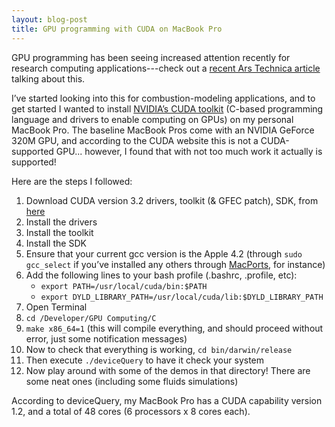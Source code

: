 ```yaml
--- 
layout: blog-post
title: GPU programming with CUDA on MacBook Pro
---
```


GPU programming has been seeing increased attention recently for research computing applications---check out a [recent Ars Technica article](http://arstechnica.com/science/news/2011/03/high-performance-computing-on-gamer-pcs-part-1-hardware.ars) talking about this.

I’ve started looking into this for combustion-modeling applications, and to get started I wanted to install [NVIDIA’s CUDA toolkit](http://www.nvidia.com/object/cuda_home_new.html) (C-based programming language and drivers to enable computing on GPUs) on my personal MacBook Pro. The baseline MacBook Pros come with an NVIDIA GeForce 320M GPU, and according to the CUDA website this is not a CUDA-supported GPU... however, I found that with not too much work it actually is supported!

Here are the steps I followed:

1. Download CUDA version 3.2 drivers, toolkit (& GFEC patch), SDK, from [here](http://developer.nvidia.com/object/cuda_3_2_downloads.html)
2. Install the drivers
3. Install the toolkit
4. Install the SDK
5. Ensure that your current gcc version is the Apple 4.2 (through `sudo gcc_select` if you’ve installed any others through [MacPorts](http://www.macports.org/), for instance)
6. Add the following lines to your bash profile (.bashrc, .profile, etc):
    - `export PATH=/usr/local/cuda/bin:$PATH`
    - `export DYLD_LIBRARY_PATH=/usr/local/cuda/lib:$DYLD_LIBRARY_PATH`
7. Open Terminal
8. `cd /Developer/GPU Computing/C`
9. `make x86_64=1` (this will compile everything, and should proceed without error, just some notification messages)
10. Now to check that everything is working, `cd bin/darwin/release`
11. Then execute `./deviceQuery` to have it check your system
12. Now play around with some of the demos in that directory! There are some neat ones (including some fluids simulations)

According to deviceQuery, my MacBook Pro has a CUDA capability version 1.2, and a total of 48 cores (6 processors x 8 cores each).
